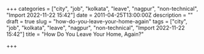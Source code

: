 +++
categories = ["city", "job", "kolkata", "leave", "nagpur", "non-technical", "Import 2022-11-22 15:42"]
date = 2011-04-25T13:00:00Z
description = ""
draft = true
slug = "how-do-you-leave-your-home-again"
tags = ["city", "job", "kolkata", "leave", "nagpur", "non-technical", "Import 2022-11-22 15:42"]
title = "How Do You Leave Your Home, Again?"

+++




